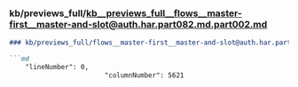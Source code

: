### kb/previews_full/kb__previews_full__flows__master-first__master-and-slot@auth.har.part082.md.part002.md

```md
### kb/previews_full/flows__master-first__master-and-slot@auth.har.part082.md (part 002)

```md
    "lineNumber": 0,
                        "columnNumber": 5621
  
```

```

```
